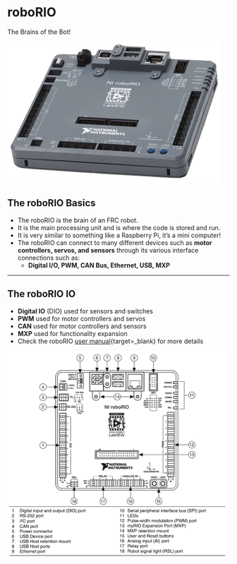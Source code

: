 # roboRIO

The Brains of the Bot!

![roboRIO](../assets/images/roboRIO/roboRio.png)

## The roboRIO Basics

- The roboRIO is the brain of an FRC robot.
- It is the main processing unit and is where the code is stored and run.
- It is very similar to something like a Raspberry Pi, it’s a mini computer!
- The roboRIO can connect to many different devices such as **motor controllers, servos, and sensors** through its various interface connections such as:
    - **Digital I/O, PWM, CAN Bus, Ethernet, USB, MXP**

***

## The roboRIO IO

- **Digital IO** (DIO) used for sensors and switches
- **PWM** used for motor controllers and servos
- **CAN** used for motor controllers and sensors
- **MXP** used for functionality expansion
- Check the roboRIO [user manual](http://www.ni.com/pdf/manuals/375274a.pdf){target=_blank} for more details

![roboRIO IO](../assets/images/roboRIO/roboRIO_io.png)

